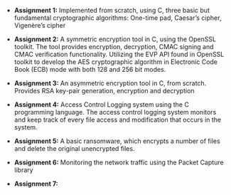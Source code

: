 + **Assignment 1:** Ιmplemented from scratch, using C, three basic but fundamental cryptographic algorithms: One-time pad, 
                    Caesar’s cipher, Vigenère’s cipher

+ **Assignment 2:** A symmetric encryption tool in C, using the OpenSSL toolkit. The tool provides encryption, decryption,
                    CMAC signing and CMAC verification functionality. Utilizing the EVP API found in OpenSSL toolkit to
                    develop the AES cryptographic algorithm in Electronic Code Book (ECB) mode with both 128 and 256 bit modes.


+ **Assignment 3:** An asymmetric encryption tool in C, from scratch. Provides RSA key-pair generation, encryption and decryption  

+ **Assignment 4:**  Access Control Logging system using the C programming language. The access control logging system monitors                      and keep track of every file access and modification that occurs in the system.

+ **Assignment 5:** A basic ransomware, which encrypts a number of files and delete the original unencrypted files.

+ **Assignment 6:** Monitoring the network traffic using the Packet Capture library

+ **Assignment 7:**
